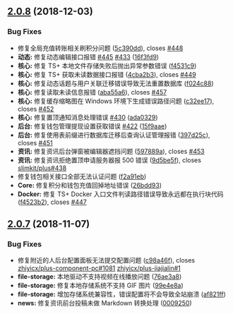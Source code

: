 ## [2.0.8](https://github.com/slimkit/plus/compare/2.0.7...2.0.8) (2018-12-03)


### Bug Fixes

* 修复全局充值转账相关刷积分问题 ([5c390dd](https://github.com/slimkit/plus/commit/5c390dd)), closes [#448](https://github.com/slimkit/plus/issues/448)
* **动态:** 修复动态编辑接口报错 [#445](https://github.com/slimkit/plus/issues/445) [#433](https://github.com/slimkit/plus/issues/433) ([16f3fd9](https://github.com/slimkit/plus/commit/16f3fd9))
* **核心:** 修复 TS+ 本地文件存储失败后抛出异常参数错误 ([f4531c9](https://github.com/slimkit/plus/commit/f4531c9))
* **核心:** 修复 TS+ 获取未读数据接口报错 ([4cba2b3](https://github.com/slimkit/plus/commit/4cba2b3)), closes [#449](https://github.com/slimkit/plus/issues/449)
* **核心:** 修复动态话题与用户关联迁移错误导致无法重置数据库 ([f024c88](https://github.com/slimkit/plus/commit/f024c88))
* **核心:** 修复读取未读信息报错 ([aba55a6](https://github.com/slimkit/plus/commit/aba55a6)), closes [#457](https://github.com/slimkit/plus/issues/457)
* **核心:** 修复缓存缩略图在 Windows 环境下生成错误路径问题 ([c32ee17](https://github.com/slimkit/plus/commit/c32ee17)), closes [#452](https://github.com/slimkit/plus/issues/452)
* **核心:** 修复置顶通知消息处理错误 [#430](https://github.com/slimkit/plus/issues/430) ([ada0329](https://github.com/slimkit/plus/commit/ada0329))
* **后台:** 修复钱包管理提现设置获取错误 [#422](https://github.com/slimkit/plus/issues/422) ([15f9aae](https://github.com/slimkit/plus/commit/15f9aae))
* **后台:** 修复使用表前缀进行数据库迁移后查询认证管理报错 ([397d25c](https://github.com/slimkit/plus/commit/397d25c)), closes [#451](https://github.com/slimkit/plus/issues/451)
* **资讯:** 修复资讯后台弹窗被编辑器遮挡问题 ([597889a](https://github.com/slimkit/plus/commit/597889a)), closes [#453](https://github.com/slimkit/plus/issues/453)
* **资讯:** 修复资讯拒绝置顶申请服务器报 500 错误 ([9d5be5f](https://github.com/slimkit/plus/commit/9d5be5f)), closes [slimkit/plus#438](https://github.com/slimkit/plus/issues/438)
* 修复钱包相关接口全部无法认证问题 ([f2a91eb](https://github.com/slimkit/plus/commit/f2a91eb))
* **Core:** 修复积分和钱包充值回掉地址错误 ([26bdd93](https://github.com/slimkit/plus/commit/26bdd93))
* **Docker:** 修复 TS+ Docker 入口文件判读路径错误导致永远都在执行块代码 ([f4523b2](https://github.com/slimkit/plus/commit/f4523b2)), closes [#447](https://github.com/slimkit/plus/issues/447)



## [2.0.7](https://github.com/slimkit/plus/compare/2.0.6...2.0.7) (2018-11-07)


### Bug Fixes

* 修复附近的人后台配置面板无法提交配置问题 ([c98a46f](https://github.com/slimkit/plus/commit/c98a46f)), closes [zhiyicx/plus-component-pc#1081](https://github.com/zhiyicx/plus-component-pc/issues/1081) [zhiyicx/plus-jiajialin#1](https://github.com/zhiyicx/plus-jiajialin/issues/1)
* **file-storage:** 本地驱动不支持视频在线播放问题 ([76ae3a8](https://github.com/slimkit/plus/commit/76ae3a8))
* **file-storage:** 修复本地存储系统不支持 GIF 图片 ([99e4e8a](https://github.com/slimkit/plus/commit/99e4e8a))
* **file-storage:** 增加存储系统兼容性，错误配置将不会导致全站崩溃 ([af821ff](https://github.com/slimkit/plus/commit/af821ff))
* **news:** 修复资讯前台投稿未做 Markdown 转换处理 ([0009250](https://github.com/slimkit/plus/commit/0009250))



